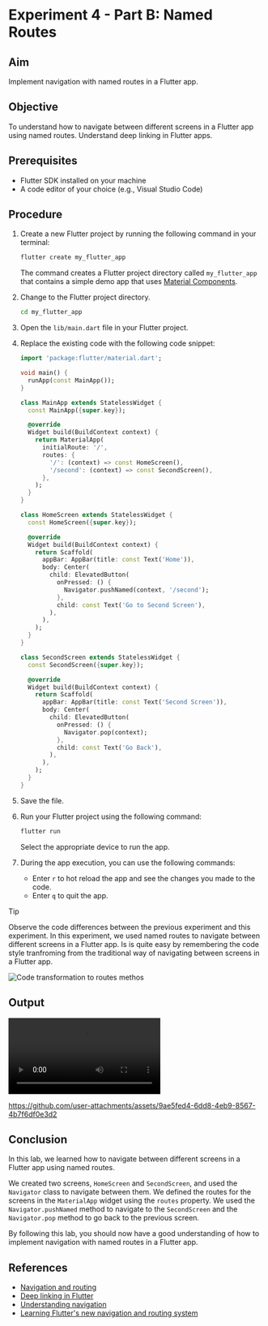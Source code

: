 # Experiment 4 - Part B:  **Named Routes**

## Aim
Implement navigation with named routes in a Flutter app.

## Objective
To understand how to navigate between different screens in a Flutter app using named routes.
Understand deep linking in Flutter apps.

## Prerequisites
- Flutter SDK installed on your machine
- A code editor of your choice (e.g., Visual Studio Code)

## Procedure

1. Create a new Flutter project by running the following command in your terminal:
    ```cmd
    flutter create my_flutter_app
    ```
    The command creates a Flutter project directory called `my_flutter_app` that contains a simple demo app that uses [Material Components](https://m3.material.io/components).

2. Change to the Flutter project directory.
    ```cmd
    cd my_flutter_app
    ```
3. Open the `lib/main.dart` file in your Flutter project.

4. Replace the existing code with the following code snippet:
    ```dart
    import 'package:flutter/material.dart';

    void main() {
      runApp(const MainApp());
    }

    class MainApp extends StatelessWidget {
      const MainApp({super.key});

      @override
      Widget build(BuildContext context) {
        return MaterialApp(
          initialRoute: '/',
          routes: {
            '/': (context) => const HomeScreen(),
            '/second': (context) => const SecondScreen(),
          },
        );
      }
    }

    class HomeScreen extends StatelessWidget {
      const HomeScreen({super.key});

      @override
      Widget build(BuildContext context) {
        return Scaffold(
          appBar: AppBar(title: const Text('Home')),
          body: Center(
            child: ElevatedButton(
              onPressed: () {
                Navigator.pushNamed(context, '/second');
              },
              child: const Text('Go to Second Screen'),
            ),
          ),
        );
      }
    }

    class SecondScreen extends StatelessWidget {
      const SecondScreen({super.key});

      @override
      Widget build(BuildContext context) {
        return Scaffold(
          appBar: AppBar(title: const Text('Second Screen')),
          body: Center(
            child: ElevatedButton(
              onPressed: () {
                Navigator.pop(context);
              },
              child: const Text('Go Back'),
            ),
          ),
        );
      }
    }
    ```

5. Save the file.

6. Run your Flutter project using the following command:
    ```cmd
    flutter run
    ```
    Select the appropriate device to run the app.

7. During the app execution, you can use the following commands:
    - Enter `r` to hot reload the app and see the changes you made to the code.
    - Enter `q` to quit the app.
> [!TIP]
> Observe the code differences between the previous experiment and this experiment. In this experiment, we used named routes to navigate between different screens in a Flutter app. Is is quite easy by remembering the code style tranfroming from the traditional way of navigating between screens in a Flutter app.
<picture>
  <source media="(prefers-color-scheme: dark)" srcset="https://github.com/user-attachments/assets/d6fb504d-2951-4b01-9896-633265bd6854">
  <source media="(prefers-color-scheme: light)" srcset="https://github.com/user-attachments/assets/1368d761-5ecd-4065-8bce-bf43222e7c84">
  <img alt="Code transformation to routes methos" src="https://github.com/user-attachments/assets/1368d761-5ecd-4065-8bce-bf43222e7c84">
</picture>

## Output

<video controls src="exp_4_b_output.mp4" title="exp_4_b_output"></video>


https://github.com/user-attachments/assets/9ae5fed4-6dd8-4eb9-8567-4b7f6df0e3d2




## Conclusion

In this lab, we learned how to navigate between different screens in a Flutter app using named routes.

We created two screens, `HomeScreen` and `SecondScreen`, and used the `Navigator` class to navigate between them. We defined the routes for the screens in the `MaterialApp` widget using the `routes` property. We used the `Navigator.pushNamed` method to navigate to the `SecondScreen` and the `Navigator.pop` method to go back to the previous screen.

By following this lab, you should now have a good understanding of how to implement navigation with named routes in a Flutter app.

## References
- [Navigation and routing](https://docs.flutter.dev/ui/navigation)
- [Deep linking in Flutter](https://docs.flutter.dev/ui/navigation/deep-linking)
- [Understanding navigation](https://m2.material.io/design/navigation/understanding-navigation.html) 
- [Learning Flutter's new navigation and routing system](https://medium.com/flutter/learning-flutters-new-navigation-and-routing-system-7c9068155ade)

